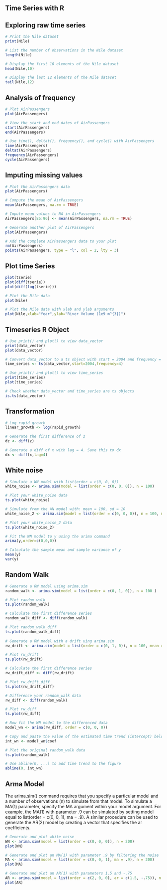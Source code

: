 ## Time Series with R

## Exploring raw time series

```R
# Print the Nile dataset
print(Nile)

# List the number of observations in the Nile dataset
length(Nile)

# Display the first 10 elements of the Nile dataset
head(Nile,10)

# Display the last 12 elements of the Nile dataset
tail(Nile,12)
```

## Analysis of frequency

```R
# Plot AirPassengers
plot(AirPassengers)

# View the start and end dates of AirPassengers
start(AirPassengers)
end(AirPassengers)

# Use time(), deltat(), frequency(), and cycle() with AirPassengers 
time(AirPassengers)
deltat(AirPassengers)
frequency(AirPassengers)
cycle(AirPassengers)
```

## Imputing missing values

```R 
# Plot the AirPassengers data
plot(AirPassengers)

# Compute the mean of AirPassengers
mean(AirPassengers, na.rm = TRUE)

# Impute mean values to NA in AirPassengers
AirPassengers[85:96] <- mean(AirPassengers, na.rm = TRUE)

# Generate another plot of AirPassengers
plot(AirPassengers)

# Add the complete AirPassengers data to your plot
rm(AirPassengers)
points(AirPassengers, type = "l", col = 2, lty = 3)
```

## Plot time Series

```R
plot(tserie)
plot(diff(tserie))
plot(diff(log(tserie)))

# Plot the Nile data
plot(Nile)

# Plot the Nile data with xlab and ylab arguments
plot(Nile,xlab="Year",ylab="River Volume (1e9 m^{3})")

```

## Timeseries R Object

```R
# Use print() and plot() to view data_vector
print(data_vector)
plot(data_vector)

# Convert data_vector to a ts object with start = 2004 and frequency = 4
time_series <- ts(data_vector,start=2004,frequency=4) 

# Use print() and plot() to view time_series
print(time_series)
plot(time_series)

# Check whether data_vector and time_series are ts objects
is.ts(data_vector)
```

## Transformation

```R
# Log rapid_growth
linear_growth <- log(rapid_growth)

# Generate the first difference of z
dz <- diff(z)

# Generate a diff of x with lag = 4. Save this to dx
dx <- diff(x,lag=4)
```

## White noise

```R
# Simulate a WN model with list(order = c(0, 0, 0))
white_noise <- arima.sim(model = list(order = c(0, 0, 0)), n = 100)

# Plot your white_noise data
ts.plot(white_noise)

# Simulate from the WN model with: mean = 100, sd = 10
white_noise_2 <- arima.sim(model = list(order = c(0, 0, 0)), n = 100, mean = 100, sd = 10)

# Plot your white_noise_2 data
ts.plot(white_noise_2)

# Fit the WN model to y using the arima command
arima(y,order=c(0,0,0))

# Calculate the sample mean and sample variance of y
mean(y)
var(y)
```

## Random Walk

```R
# Generate a RW model using arima.sim
random_walk <- arima.sim(model = list(order = c(0, 1, 0)), n = 100 )

# Plot random_walk
ts.plot(random_walk)

# Calculate the first difference series
random_walk_diff <- diff(random_walk)

# Plot random_walk_diff
ts.plot(random_walk_diff)
  
# Generate a RW model with a drift uing arima.sim
rw_drift <- arima.sim(model = list(order = c(0, 1, 0)), n = 100, mean = 1)

# Plot rw_drift
ts.plot(rw_drift)

# Calculate the first difference series
rw_drift_diff <- diff(rw_drift)

# Plot rw_drift_diff
ts.plot(rw_drift_diff)

# Difference your random_walk data
rw_diff <- diff(random_walk)

# Plot rw_diff
ts.plot(rw_diff)

# Now fit the WN model to the differenced data
model_wn <- arima(rw_diff, order = c(0, 0, 0))

# Copy and paste the value of the estimated time trend (intercept) below
int_wn <- model_wn$coef

# Plot the original random_walk data
ts.plot(random_walk)

# Use abline(0, ...) to add time trend to the figure
abline(0, int_wn)


```

## Arma Model

The arima.sim() command requires that you specify a particular model and a number of observations (n) to simulate from that model. To simulate a MA(1) parameter, specify the MA argument within your model argument. For example, the MA(1) with parameter .9 can be simulated by setting model equal to list(order = c(0, 0, 1), ma = .9). A similar procedure can be used to generate the AR(2) model by creating a vector that specifies the ar coefficients.

```R
# Generate and plot white noise
WN <- arima.sim(model = list(order = c(0, 0, 0)), n = 200)
plot(WN)

# Generate and plot an MA(1) with parameter .9 by filtering the noise
MA <- arima.sim(model = list(order = c(0, 0, 1), ma = .9), n = 200)  
plot(MA)

# Generate and plot an AR(1) with parameters 1.5 and -.75
AR <- arima.sim(model = list(order = c(2, 0, 0), ar = c(1.5, -.75)), n = 200) 
plot(AR)
```

